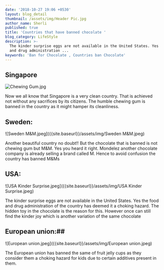 ```yaml
---
date: '2018-10-27 19:06 +0530'
layout: blog_detail
thumbnail: /assets/img/Header Pic.jpg
author_name: Sherli
published: true
title: 'Countries that have banned chocolate '
blog_category: LifeStyle
description: >-
  The kinder surprise eggs are not available in the United States. Yes the food
  and drug administration ...
keywords: 'Ban for Chocolate , Countries ban Chocolate'
---
```

## Singapore
![Chewing Gum.jpg]({{site.baseurl}}/assets/img/Chewing%20Gum.jpg)

Now we all know that Singapore is a very clean country. That is achieved not without any sacrifices by its citizens. The humble chewing gum is banned in the country as it might hamper its cleanliness. 

## Sweden:
![Sweden M&M.jpeg]({{site.baseurl}}/assets/img/Sweden M&M.jpeg)

Another beautiful country no doubt!! But the chocolate that is banned is not chewing gum but M&M. Yes you heard it right.  Mondelez another chocolate company is already selling a brand called M. Hence to avoid confusion the country has banned M&Ms

## USA:
![USA Kinder Surprise.jpeg]({{site.baseurl}}/assets/img/USA Kinder Surprise.jpeg)

The kinder surprise eggs are not available in the United States. Yes the food and drug administration of the country has deemed it a choking hazard. The hidden toy in the chocolate is the reason for this. However once can still find the kinder joy which is another variation of the same chocolate

## European union:##
![European union.jpeg]({{site.baseurl}}/assets/img/European union.jpeg)

The European union has banned the same of fruit jelly cups as they consider them a choking hazard for kids due to certain additives present in them.
